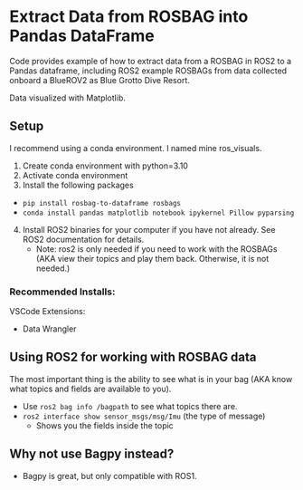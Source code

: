# Extract Data from ROSBAG into Pandas DataFrame
Code provides example of how to extract data from a ROSBAG in ROS2 to a Pandas dataframe, including ROS2 example ROSBAGs from data collected onboard a BlueROV2 as Blue Grotto Dive Resort.

Data visualized with Matplotlib.

## Setup
I recommend using a conda environment. I named mine ros_visuals.
1) Create conda environment with python=3.10
2) Activate conda environment
3) Install the following packages
- ``pip install rosbag-to-dataframe rosbags``
- ``conda install pandas matplotlib notebook ipykernel Pillow pyparsing``
4) Install ROS2 binaries for your computer if you have not already. See ROS2 documentation for details.
    - Note: ros2 is only needed if you need to work with the ROSBAGs (AKA view their topics and play them back. Otherwise, it is not needed.)

### Recommended Installs:
VSCode Extensions:
- Data Wrangler

## Using ROS2 for working with ROSBAG data
The most important thing is the ability to see what is in your bag (AKA know what topics and fields are available to you).
- Use ```ros2 bag info /bagpath``` to see what topics there are.
- ```ros2 interface show sensor_msgs/msg/Imu``` (the type of message)
    - Shows you the fields inside the topic


## Why not use Bagpy instead?
- Bagpy is great, but only compatible with ROS1.